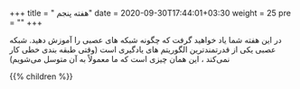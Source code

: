 +++
title = " هفته پنجم"
date = 2020-09-30T17:44:01+03:30
weight = 25
pre = "<i class='fa fa-graduation-cap graduation_cap' ></i>"
+++

در این هفته شما یاد خواهید گرفت که چگونه شبکه های عصبی را آموزش دهید.
شبکه عصبی یکی از قدرتمندترین الگوریتم های یادگیری است (وقتی طبقه بندی خطی کار نمی‌کند ، این همان چیزی است که ما معمولاً به آن متوسل می‌شویم)


{{% children  %}}
